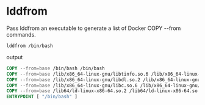 # lddfrom

Pass lddfrom an executable to generate a list of Docker COPY --from commands.

```shell
lddfrom /bin/bash
```

output
```Dockerfile
COPY --from=base /bin/bash /bin/bash
COPY --from=base /lib/x86_64-linux-gnu/libtinfo.so.6 /lib/x86_64-linux-gnu/libtinfo.so.6
COPY --from=base /lib/x86_64-linux-gnu/libdl.so.2 /lib/x86_64-linux-gnu/libdl.so.2
COPY --from=base /lib/x86_64-linux-gnu/libc.so.6 /lib/x86_64-linux-gnu/libc.so.6
COPY --from=base /lib64/ld-linux-x86-64.so.2 /lib64/ld-linux-x86-64.so.2
ENTRYPOINT [ "/bin/bash" ]
```